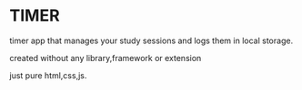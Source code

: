 # TIMER
timer app that manages your study sessions and logs them in local storage.

created without any library,framework or extension

just pure html,css,js. 
